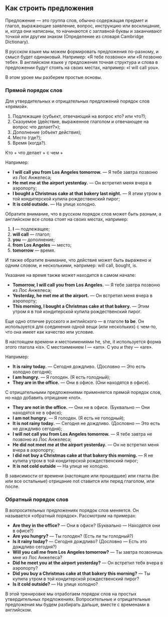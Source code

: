 ## Как строить предложения

Предложение — это группа слов, обычно содержащая предмет и глагол, выражающие заявление, вопрос, инструкцию или
восклицание, и, когда они написаны, то начинаются с заглавной буквы и заканчивают точкой или другим знаком (Определение
из словаря Cambridge Dictionary).

В русском языке мы можем формировать предложения по-разному, и смысл будет одинаковый. Например: «Я тебе позвоню» или «Я
позвоню тебе».
В английском языке у предложения точная структура и слова в предложении будут стоять на своих местах, например: «I will
call you».

В этом уроке мы разберем простые основы.

### Прямой порядок слов

Для утвердительных и отрицательных предложений порядок слов «прямой».

1) Подлежащие (субьект, отвечающий на вопрос кто? или что?);
2) Сказуемое (действие, выраженное глаголом и отвечающее на вопрос что делает?»);
3) Дополнение (объект действия);
4) Место (где?);
5) Время (когда?).

<div class="rule"> Кто + что делает + с чем +  </div>


Например:

* **I will call you from Los Angeles tomorrow.** — Я тебе завтра позвоню из Лос Анжелеса;
* **He met me at the airport yesterday.** — Он встретил меня вчера в аэропорту;
* **I bought a Christmas cake at that bakery last night.** — Я этим утром в той кондитерской купила рождественский
  пирог;
* **It is cold outside.** — На улице холодно.

Обратите внимание, что в русском порядок слов может быть разным, а английском все слова стоят на своих местах, например:

1) **I** — подлежащее;
2) **will call** — глагол;
3) **you** — дополнение;
4) **from Los Angeles** — место;
5) **tomorrow** — время.

И также обратите внимание, что действие может быть выражено и одним словом, и несколькими, например: will call, bought,
is.

Указание на время также может находится в самом начале:

* **Tomorrow, I will call you from Los Angeles.** — Я тебе завтра позвоню из Лос Анжелеса;
* **Yesterday, he met me at the airport.** — Он встретил меня вчера в аэропорту;
* **This morning, I bought a Christmas cake at that bakery.** — Этим утром я в той кондитерской купила рождественский
  пирог.

Еще одно отличие русского и английского — в глаголе **to be**. Он используется для соединения одной вещи (или
нескольких) с чем-то, что она имеет как качество или условие. 

В настоящем времени и местоимениями he, she, it используется форма этого глагола «is».
С местоимением I — «am». С you и they — «are».

Например:

* **It is rainy today.** — Сегодня дождливо. (Дословно — Это есть холодно сегодня);
* **I am hungry.** — Я голоден. (Я есть голодный);
* **They are in the office.** — Они в офисе. (Они находятся в офисе).

С отрицательными предложениями применяется прямой порядок слов, но надо добавить отрицание «not».

* **They are not in the office.** — Они не в офисе. (Буквально — Они находятся не в офисе);
* **I am not hungry.** — Я голоден. (Я есть не голодный);
* **It is not rainy today.** — Сегодня не дождливо. (Дословно — Это есть не дождливо сегодня);
* **I will not call you from Los Angeles tomorrow.** — Я тебе завтра не позвоню из Лос Анжелеса;
* **He did not meet me at the airport yesterday.** — Он не встретил меня вчера в аэропорту;
* **I did not buy a Christmas cake at that bakery this morning.** — Я не купила утром в той кондитерской рождественский
  пирог;
* **It is not cold outside** — На улице не холодно.

В зависимости от времени (настоящее или прошедшее) или глагла (be или все остальные) отрицание not ставится или перед глаголом, или после.

### Обратный порядок слов

В вопросительных предложениях порядок слов меняется. Он называется «обратный порядок». Рассмотрим на примерах:

* **Are they in the office?** — Они в офисе? (Буквально — Находятся они в офисе?)
* **Are you hungry?** — Ты голоден? (Есть ли ты голодный?)
* **Is it rainy today?** — Сегодня дождливо? (Дословно — Есть это дождливо сегодня?)
* **Will you call me from Los Angeles tomorrow?** — Ты завтра позвонишь мне из Лос Анжелеса?
* **Did he meet you at the airport yesterday?** — Он встретил тебя вчера в аэропорту?
* **Did you buy a Christmas cake at that bakery this morning?** — Ты купила утром в той кондитерской рождественский
  пирог?
* **Is it cold outside?** — На улице холодно?

В этой тренировке мы отработаем порядок слов на простых утвердительных предложениях. 
Вопросительные и отрицательные предложения мы будем разбирать дальше, вместе с временами в английском. 








